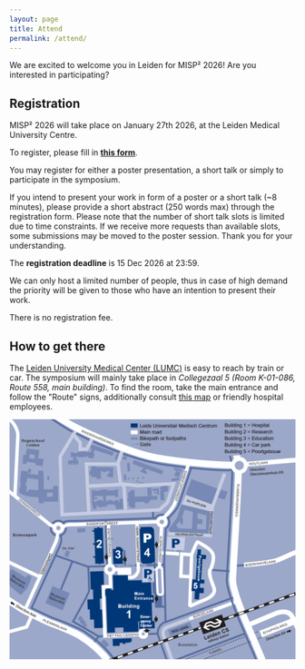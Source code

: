```yaml
---
layout: page
title: Attend
permalink: /attend/
---
```


We are excited to welcome you in Leiden for MISP² 2026! Are you interested in participating?

## Registration

MISP² 2026 will take place on January 27th 2026, at the Leiden Medical University Centre.

To register, please fill in [__this form__](https://forms.gle/SYx6ZPJWLxLQ6UtU7).

You may register for either a poster presentation, a short talk or simply to participate in the symposium.

If you intend to present your work in form of a poster or a short talk (~8 minutes), please provide a short abstract (250 words max) through the registration form.
Please note that the number of short talk slots is limited due to time constraints. If we receive more requests than available slots, some submissions may be moved to the poster session. Thank you for your understanding.

The __registration deadline__ is 15 Dec 2026 at 23:59.

We can only host a limited number of people, thus in case of high demand the priority will be given to those who have an intention to present their work.

There is no registration fee.

## How to get there

The [Leiden University Medical Center (LUMC)](https://www.lumc.nl/en/) is easy to reach by train or car.
The symposium will mainly take place in _Collegezaal 5 (Room K-01-086, Route 558, main building)_.
To find the room, take the main entrance and follow the "Route" signs, additionally consult [this map](https://www.lumc.nl/siteassets/over-het-lumc/contact-algemeen/bestanden/lumc-routekaart-hoofdgebouw.pdf) or friendly hospital employees.

<div style="text-align: center; margin-bottom: 20px;">
    <img src="/assets/images/2026/plattegrond_lumc_eng.png" alt="Reaching LUMC by train or car" style="width: 600px;" />
</div>
